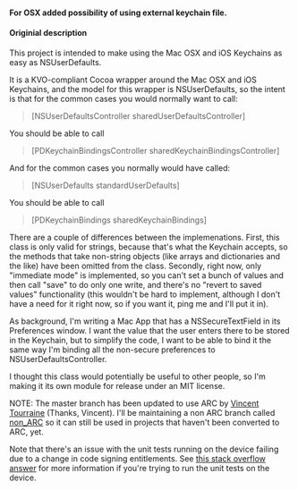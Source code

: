 
#### For OSX added possibility of using external keychain file. 

#### Originial description

This project is intended to make using the Mac OSX and iOS Keychains as easy as NSUserDefaults.

It is a KVO-compliant Cocoa wrapper around the  Mac OSX and iOS Keychains, and the model for this wrapper is NSUserDefaults, so the intent is that for the common cases you would normally want to call:

> [NSUserDefaultsController sharedUserDefaultsController]

You should be able to call

> [PDKeychainBindingsController sharedKeychainBindingsController]

And for the common cases you normally would have called:

> [NSUserDefaults standardUserDefaults]

You should be able to call

> [PDKeychainBindings sharedKeychainBindings]

There are a couple of differences between the implemenations.  First, this class is only valid for strings, because that's what the Keychain accepts, so the methods that take non-string objects (like arrays and dictionaries and the like) have been omitted from the class.  Secondly, right now, only "immediate mode" is implemented, so you can't set a bunch of values and then call "save" to do only one write, and there's no "revert to saved values" functionality (this wouldn't be hard to implement, although I don't have a need for it right now, so if you want it, ping me and I'll put it in).

As background, I'm writing a Mac App that has a NSSecureTextField in its Preferences window.  I want the value that the user enters there to be stored in the Keychain, but to simplify the code, I want to be able to bind it the same way I'm binding all the non-secure preferences to NSUserDefaultsController.

I thought this class would potentially be useful to other people, so I'm making it its own module for release under an MIT license.

NOTE: The master branch has been updated to use ARC by [Vincent Tourraine](https://github.com/vtourraine) (Thanks, Vincent).  I'll be maintaining a non ARC branch called [non_ARC](https://github.com/carlbrown/PDKeychainBindingsController/tree/non_ARC) so it can still be used in projects that haven't been converted to ARC, yet.

Note that there's an issue with the unit tests running on the device failing due to a change in code signing entitlements.  See [this stack overflow answer](http://stackoverflow.com/a/22305193/159356) for more information if you're trying to run the unit tests on the device.
